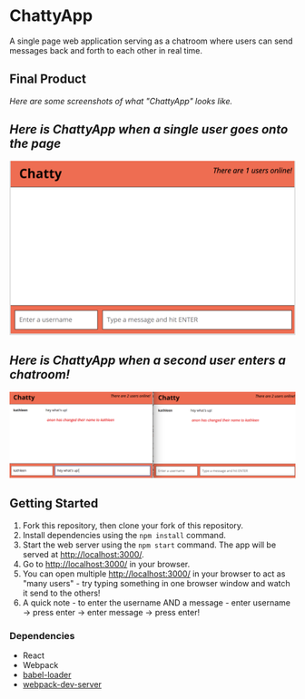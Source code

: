 ChattyApp
=====================

A single page web application serving as a chatroom where users can send messages back and forth to each other in real time.

## Final Product
_*Here are some screenshots of what "ChattyApp" looks like.*_

## _Here is ChattyApp when a single user goes onto the page_
![Alt text](https://github.com/kathleenpearce/chattyApp/blob/master/chatty%20app%20first%20page.png?raw=true)

## _Here is ChattyApp when a second user enters a chatroom!_
![Alt text](https://github.com/kathleenpearce/chattyApp/blob/master/chattyapp%20second%20page.png?raw=true)


## Getting Started

1. Fork this repository, then clone your fork of this repository.
2. Install dependencies using the `npm install` command.
3. Start the web server using the `npm start` command. The app will be served at <http://localhost:3000/>.
4. Go to <http://localhost:3000/> in your browser.
5. You can open multiple <http://localhost:3000/> in your browser to act as "many users" - try typing something in one browser window and watch it send to the others!
6. A quick note - to enter the username AND a message - enter username -> press enter -> enter message -> press enter!


### Dependencies

* React
* Webpack
* [babel-loader](https://github.com/babel/babel-loader)
* [webpack-dev-server](https://github.com/webpack/webpack-dev-server)
